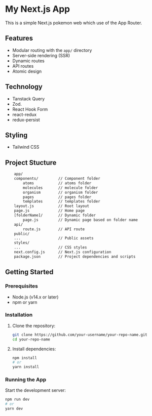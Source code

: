 # My Next.js App

This is a simple Next.js pokemon web which use of the App Router.

## Features

- Modular routing with the `app/` directory
- Server-side rendering (SSR)
- Dynamic routes
- API routes
- Atomic design

## Technology

- Tanstack Query
- Zod.
- React Hook Form
- react-redux
- redux-persist

## Styling
- Tailwind CSS

## Project Stucture

```bash
    app/
    components/         // Component folder
        atoms           // atoms folder
        molecules       // molecule folder
        organism        // organism folder
        pages           // pages folder
        templates       // templates folder
    layout.js           // Root layout
    page.js             // Home page
    [folderName]/       // Dynamic folder
        page.js         // Dynamic page based on folder name
    api/
        route.js        // API route
    public/
    ...                 // Public assets
    styles/
    ...                 // CSS styles
    next.config.js      // Next.js configuration
    package.json        // Project dependencies and scripts
```

## Getting Started

### Prerequisites

- Node.js (v14.x or later)
- npm or yarn

### Installation

1. Clone the repository:

    ```bash
    git clone https://github.com/your-username/your-repo-name.git
    cd your-repo-name
    ```

2. Install dependencies:

    ```bash
    npm install
    # or
    yarn install
    ```

### Running the App

Start the development server:

```bash
npm run dev
# or
yarn dev
